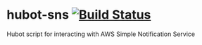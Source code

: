 hubot-sns [![Build Status](https://travis-ci.org/mdouglass/hubot-sns.svg?branch=master)](https://travis-ci.org/mdouglass/hubot-sns)
=========

Hubot script for interacting with AWS Simple Notification Service
